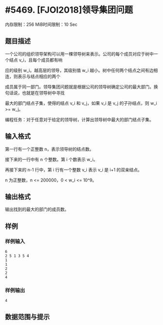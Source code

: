 # #5469. [FJOI2018]领导集团问题

内存限制：256 MiB时间限制：10 Sec

## 题目描述

一个公司的组织领导架构可以用一棵领导树来表示。公司的每个成员对应于树中一个结点 v_i，且每个成员都有响

应的级别 w_i。越高层的领导，其级别值 w_i 越小。树中任何两个结点之间有边相连，则表示与结点相应的两个

成员属于同一部门。领导集团问题就是根据公司的领导树确定公司的最大部门。换句话说，也就是在领导树中寻找

最大的部门结点子集，使得的结点 v_i 和 v_j，如果 v_i 是 v_j 的子孙结点，则 w_i >= w_j。

编程任务：对于任意对于给定的领导树，计算出领导树中最大的部门结点子集。

## 输入格式

第一行有一个正整数 n，表示领导树的结点数。

接下来的一行中有 n 个整数。第 i 个数表示 w_i。

再接下来的 n-1 行中，第 i 行有一个整数 v_i 表示 v_i 是 i+1 的双亲结点。

n 为正整数，n <= 200000，0 < w_i <= 10^9。

## 输出格式

输出找到的最大的部门的成员数。

## 样例

### 样例输入

    
    6
    2 5 1 3 5 4
    1
    1
    2
    2
    4
    

### 样例输出

    
    4
    

## 数据范围与提示
